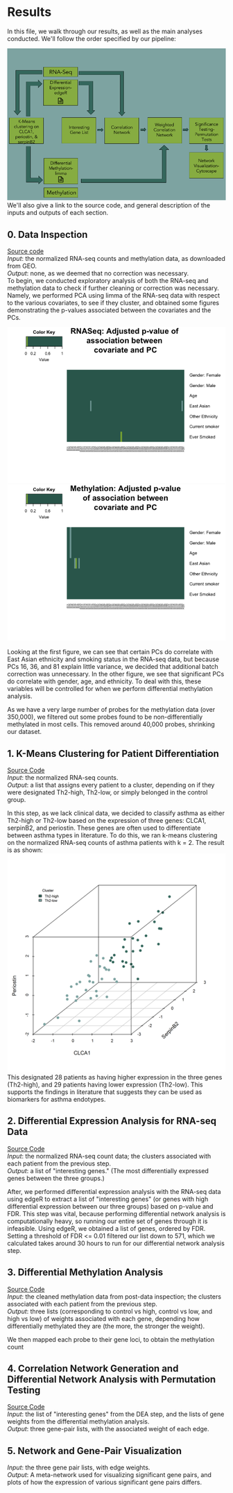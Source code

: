 # Results

In this file, we walk through our results, as well as the main analyses conducted.  We'll follow the order specified by our pipeline:  

![pipeline](https://github.com/STAT540-UBC/team_Undecided/blob/master/results/figures/teamUndecided_Pipeline.png "Pipeline")
We'll also give a link to the source code, and general description of the inputs and outputs of each section.  

## 0. Data Inspection
[Source code](https://github.com/STAT540-UBC/team_Undecided/blob/master/src/1_data_inspection%26qc/Cleaning_methylation_data.md)  
*Input*: the normalized RNA-seq counts and methylation data, as downloaded from GEO.  
*Output*: none, as we deemed that no correction was necessary.  
To begin, we conducted exploratory analysis of both the RNA-seq and methylation data to check if further cleaning or correction was necessary.
Namely, we performed PCA using limma of the RNA-seq data with respect to the various covariates, to see if they cluster, and obtained some figures demonstrating the p-values associated between the covariates and the PCs.  

![RNA-seq](https://github.com/STAT540-UBC/team_Undecided/blob/master/src/1_data_inspection%26qc/Cleaning_methylation_data_files/figure-markdown_github/unnamed-chunk-3-1.png)
![methylation](https://github.com/STAT540-UBC/team_Undecided/blob/master/src/1_data_inspection%26qc/Cleaning_methylation_data_files/figure-markdown_github/unnamed-chunk-4-1.png)  

Looking at the first figure, we can see that certain PCs do correlate with East Asian ethnicity and smoking status in the RNA-seq data, but because PCs 16, 36, and 81 explain little variance, we decided that additional batch correction was unnecessary.  In the other figure, we see that significant PCs do correlate with gender, age, and ethnicity.  To deal with this, these variables will be controlled for when we perform differential methylation analysis.   

As we have a very large number of probes for the methylation data (over 350,000), we filtered out some probes found to be non-differentially methylated in most cells.  This removed around 40,000 probes, shrinking our dataset.  

## 1. K-Means Clustering for Patient Differentiation
[Source Code](https://github.com/STAT540-UBC/team_Undecided/blob/master/src/2_kmeans_clustering/Cluster.Rmd)  
*Input*: the normalized RNA-seq counts.  
*Output*: a list that assigns every patient to a cluster, depending on if they were designated Th2-high, Th2-low, or simply belonged in the control group.  

In this step, as we lack clinical data, we decided to classify asthma as either Th2-high or Th2-low based on the expression of three genes: CLCA1, serpinB2, and periostin.  These genes are often used to differentiate between asthma types in literature.  To do this, we ran k-means clustering on the normalized RNA-seq counts of asthma patients with k = 2.  The result is as shown: 
![3dscatterplot](https://github.com/STAT540-UBC/team_Undecided/blob/master/results/figures/3D.png "3D Scatterplot")
This designated 28 patients as having higher expression in the three genes (Th2-high), and 29 patients having lower expression (Th2-low).  This supports the findings in literature that suggests they can be used as biomarkers for asthma endotypes.  

## 2. Differential Expression Analysis for RNA-seq Data
[Source Code]()  
*Input*: the normalized RNA-seq count data; the clusters associated with each patient from the previous step.  
*Output*: a list of "interesting genes." (The most differentially expressed genes between the three groups.)   

After, we performed differential expression analysis with the RNA-seq data using edgeR to extract a list of "interesting genes" (or genes with high differential expression between our three groups) based on p-value and FDR.  This step was vital, because performing differential network analysis is computationally heavy, so running our entire set of genes through it is infeasible.  Using edgeR, we obtained a list of genes, ordered by FDR.  Setting a threshold of FDR <= 0.01 filtered our list down to 571, which we calculated takes around 30 hours to run for our differential network analysis step.  

## 3. Differential Methylation Analysis
[Source Code](https://github.com/STAT540-UBC/team_Undecided/blob/master/src/1_data_inspection%26qc/Cleaning_methylation_data.md)  
*Input*: the cleaned methylation data from post-data inspection; the clusters associated with each patient from the previous step.  
*Output*: three lists (corresponding to control vs high, control vs low, and high vs low) of weights associated with each gene, depending how differentially methylated they are (the more, the stronger the weight).  

We then mapped each probe to their gene loci, to obtain the methylation count 
## 4. Correlation Network Generation and Differential Network Analysis with Permutation Testing
[Source Code]()  
*Input*: the list of "interesting genes" from the DEA step, and the lists of gene weights from the differential methylation analysis.  
*Output*: three gene-pair lists, with the associated weight of each edge.  


## 5. Network and Gene-Pair Visualization
*Input*: the three gene pair lists, with edge weights.  
*Output*: A meta-network used for visualizing significant gene pairs, and plots of how the expression of various significant gene pairs differs.  
